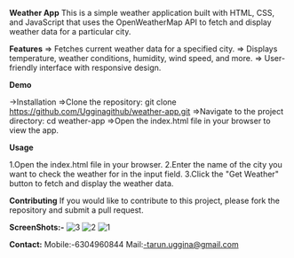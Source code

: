 **Weather App**
This is a simple weather application built with HTML, CSS, and JavaScript that uses the OpenWeatherMap API to fetch and display weather data for a particular city.

**Features**
=> Fetches current weather data for a specified city.
=> Displays temperature, weather conditions, humidity, wind speed, and more.
=> User-friendly interface with responsive design.

**Demo**

->Installation
        =>Clone the repository:
              git clone https://github.com/Ugginagithub/weather-app.git
        =>Navigate to the project directory:
              cd weather-app
        =>Open the index.html file in your browser to view the app.

**Usage**

1.Open the index.html file in your browser.
2.Enter the name of the city you want to check the weather for in the input field.
3.Click the "Get Weather" button to fetch and display the weather data.


**Contributing**
If you would like to contribute to this project, please fork the repository and submit a pull request.

**ScreenShots:-**
![3](https://github.com/user-attachments/assets/51822ed7-d5da-458a-83ec-600e473c7de8)
![2](https://github.com/user-attachments/assets/33660335-fc0a-428e-abd2-ab43597911cd)
![1](https://github.com/user-attachments/assets/a1883214-adf9-4457-81d5-a6f14df7c539)

**Contact:**
Mobile:-6304960844
Mail:-tarun.uggina@gmail.com





